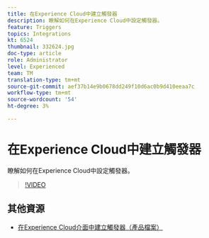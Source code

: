```yaml
---
title: 在Experience Cloud中建立觸發器
description: 瞭解如何在Experience Cloud中設定觸發器。
feature: Triggers
topics: Integrations
kt: 6524
thumbnail: 332624.jpg
doc-type: article
role: Administrator
level: Experienced
team: TM
translation-type: tm+mt
source-git-commit: aef37b14e9b0678dd249f10d6ac0b9d410eeaa7c
workflow-type: tm+mt
source-wordcount: '54'
ht-degree: 3%

---
```



# 在Experience Cloud中建立觸發器

瞭解如何在Experience Cloud中設定觸發器。

>[!VIDEO](https://video.tv.adobe.com/v/332624?quality=12)

## 其他資源

* [在Experience Cloud介面中建立觸發器（產品檔案）](https://experienceleague.adobe.com/docs/campaign-standard/using/integrating-with-adobe-cloud/working-with-campaign-and-triggers/configuring-triggers-in-experience-cloud.html?lang=en#creating-a-trigger-in-the-experience-cloud-interface)
